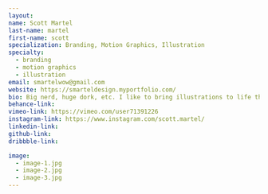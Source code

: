 ```yaml
---
layout:
name: Scott Martel
last-name: martel
first-name: scott
specialization: Branding, Motion Graphics, Illustration
specialty:
  - branding
  - motion graphics
  - illustration
email: smartelwow@gmail.com
website: https://smarteldesign.myportfolio.com/
bio: Big nerd, huge dork, etc. I like to bring illustrations to life through motion.
behance-link:
vimeo-link: https://vimeo.com/user71391226
instagram-link: https://www.instagram.com/scott.martel/
linkedin-link:
github-link:
dribbble-link:

image:
  - image-1.jpg
  - image-2.jpg
  - image-3.jpg
---
```


